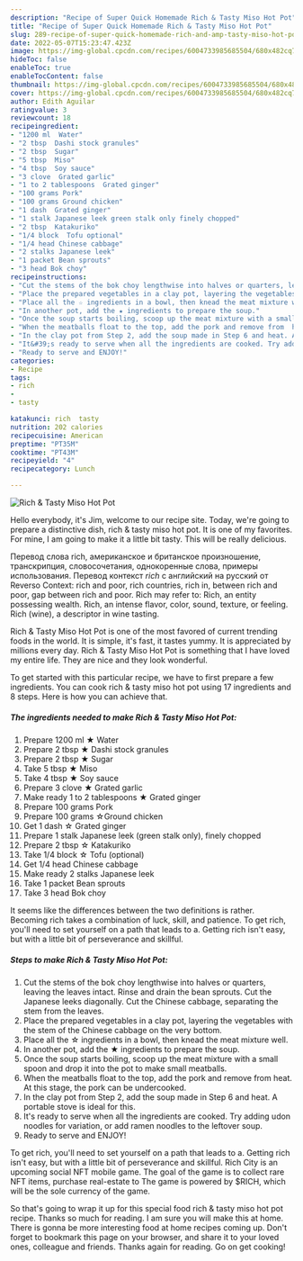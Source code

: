 ```yaml
---
description: "Recipe of Super Quick Homemade Rich & Tasty Miso Hot Pot"
title: "Recipe of Super Quick Homemade Rich & Tasty Miso Hot Pot"
slug: 289-recipe-of-super-quick-homemade-rich-and-amp-tasty-miso-hot-pot
date: 2022-05-07T15:23:47.423Z
image: https://img-global.cpcdn.com/recipes/6004733985685504/680x482cq70/rich-tasty-miso-hot-pot-recipe-main-photo.jpg
hideToc: false
enableToc: true
enableTocContent: false
thumbnail: https://img-global.cpcdn.com/recipes/6004733985685504/680x482cq70/rich-tasty-miso-hot-pot-recipe-main-photo.jpg
cover: https://img-global.cpcdn.com/recipes/6004733985685504/680x482cq70/rich-tasty-miso-hot-pot-recipe-main-photo.jpg
author: Edith Aguilar
ratingvalue: 3
reviewcount: 18
recipeingredient:
- "1200 ml  Water"
- "2 tbsp  Dashi stock granules"
- "2 tbsp  Sugar"
- "5 tbsp  Miso"
- "4 tbsp  Soy sauce"
- "3 clove  Grated garlic"
- "1 to 2 tablespoons  Grated ginger"
- "100 grams Pork"
- "100 grams Ground chicken"
- "1 dash  Grated ginger"
- "1 stalk Japanese leek green stalk only finely chopped"
- "2 tbsp  Katakuriko"
- "1/4 block  Tofu optional"
- "1/4 head Chinese cabbage"
- "2 stalks Japanese leek"
- "1 packet Bean sprouts"
- "3 head Bok choy"
recipeinstructions:
- "Cut the stems of the bok choy lengthwise into halves or quarters, leaving the leaves intact. Rinse and drain the bean sprouts. Cut the Japanese leeks diagonally. Cut the Chinese cabbage, separating the stem from the leaves."
- "Place the prepared vegetables in a clay pot, layering the vegetables with the stem of the Chinese cabbage on the very bottom."
- "Place all the ☆ ingredients in a bowl, then knead the meat mixture well."
- "In another pot, add the ★ ingredients to prepare the soup."
- "Once the soup starts boiling, scoop up the meat mixture with a small spoon and drop it into the pot to make small meatballs."
- "When the meatballs float to the top, add the pork and remove from  heat. At this stage, the pork can be undercooked."
- "In the clay pot from Step 2, add the soup made in Step 6 and heat. A portable stove is ideal for this."
- "It&#39;s ready to serve when all the ingredients are cooked. Try adding udon noodles for variation, or add ramen noodles to the leftover soup."
- "Ready to serve and ENJOY!"
categories:
- Recipe
tags:
- rich
- 
- tasty

katakunci: rich  tasty 
nutrition: 202 calories
recipecuisine: American
preptime: "PT35M"
cooktime: "PT43M"
recipeyield: "4"
recipecategory: Lunch

---
```



![Rich & Tasty Miso Hot Pot](https://img-global.cpcdn.com/recipes/6004733985685504/680x482cq70/rich-tasty-miso-hot-pot-recipe-main-photo.jpg)

Hello everybody, it's Jim, welcome to our recipe site. Today, we're going to prepare a distinctive dish, rich & tasty miso hot pot. It is one of my favorites. For mine, I am going to make it a little bit tasty. This will be really delicious.

Перевод слова rich, американское и британское произношение, транскрипция, словосочетания, однокоренные слова, примеры использования. Перевод контекст *rich* c английский на русский от Reverso Context: rich and poor, rich countries, rich in, between rich and poor, gap between rich and poor. Rich may refer to: Rich, an entity possessing wealth. Rich, an intense flavor, color, sound, texture, or feeling. Rich (wine), a descriptor in wine tasting.

Rich & Tasty Miso Hot Pot is one of the most favored of current trending foods in the world. It is simple, it's fast, it tastes yummy. It is appreciated by millions every day. Rich & Tasty Miso Hot Pot is something that I have loved my entire life. They are nice and they look wonderful.


To get started with this particular recipe, we have to first prepare a few ingredients. You can cook rich & tasty miso hot pot using 17 ingredients and 8 steps. Here is how you can achieve that.

<!--inarticleads1-->

##### The ingredients needed to make Rich & Tasty Miso Hot Pot:

1. Prepare 1200 ml ★ Water
1. Prepare 2 tbsp ★ Dashi stock granules
1. Prepare 2 tbsp ★ Sugar
1. Take 5 tbsp ★ Miso
1. Take 4 tbsp ★ Soy sauce
1. Prepare 3 clove ★ Grated garlic
1. Make ready 1 to 2 tablespoons ★ Grated ginger
1. Prepare 100 grams Pork
1. Prepare 100 grams ☆Ground chicken
1. Get 1 dash ☆ Grated ginger
1. Prepare 1 stalk Japanese leek (green stalk only), finely chopped
1. Prepare 2 tbsp ☆ Katakuriko
1. Take 1/4 block ☆ Tofu (optional)
1. Get 1/4 head Chinese cabbage
1. Make ready 2 stalks Japanese leek
1. Take 1 packet Bean sprouts
1. Take 3 head Bok choy


It seems like the differences between the two definitions is rather. Becoming rich takes a combination of luck, skill, and patience. To get rich, you&#39;ll need to set yourself on a path that leads to a. Getting rich isn&#39;t easy, but with a little bit of perseverance and skillful. 

<!--inarticleads2-->

##### Steps to make Rich & Tasty Miso Hot Pot:

1. Cut the stems of the bok choy lengthwise into halves or quarters, leaving the leaves intact. Rinse and drain the bean sprouts. Cut the Japanese leeks diagonally. Cut the Chinese cabbage, separating the stem from the leaves.
1. Place the prepared vegetables in a clay pot, layering the vegetables with the stem of the Chinese cabbage on the very bottom.
1. Place all the ☆ ingredients in a bowl, then knead the meat mixture well.
1. In another pot, add the ★ ingredients to prepare the soup.
1. Once the soup starts boiling, scoop up the meat mixture with a small spoon and drop it into the pot to make small meatballs.
1. When the meatballs float to the top, add the pork and remove from  heat. At this stage, the pork can be undercooked.
1. In the clay pot from Step 2, add the soup made in Step 6 and heat. A portable stove is ideal for this.
1. It&#39;s ready to serve when all the ingredients are cooked. Try adding udon noodles for variation, or add ramen noodles to the leftover soup.
1. Ready to serve and ENJOY!

To get rich, you&#39;ll need to set yourself on a path that leads to a. Getting rich isn&#39;t easy, but with a little bit of perseverance and skillful. Rich City is an upcoming social NFT mobile game. The goal of the game is to collect rare NFT items, purchase real-estate to The game is powered by $RICH, which will be the sole currency of the game. 

So that's going to wrap it up for this special food rich & tasty miso hot pot recipe. Thanks so much for reading. I am sure you will make this at home. There is gonna be more interesting food at home recipes coming up. Don't forget to bookmark this page on your browser, and share it to your loved ones, colleague and friends. Thanks again for reading. Go on get cooking!
